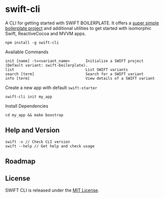 # swift-cli

A CLI for getting started with SWIFT BOILERPLATE. It offers a [super simple boilerplate project](https://github.com/swift-boilerplate/swift-boilerplate) and additional utilities to get started with isomorphic Swift, ReactiveCocoa and MVVM apps.

```
npm install -g swift-cli
```

Available Commands
```
init [name] -t=<variant_name>       Initialize a SWIFT project (Default variant: swift-boilerplate).
list                                List SWIFT variants
search [term]                       Search for a SWIFT variant
info [term]                         View details of a SWIFT variant
```

Create a new app with default `swift-starter`
```
swift-cli init my_app
```

Install Dependencies
```
cd my_app && make boostrap
```

## Help and Version

```
swift -v // Check CLI version
swift --help // Get help and check usage
```

## Roadmap

## License

SWIFT CLI is released under the [MIT License](http://www.opensource.org/licenses/MIT).
